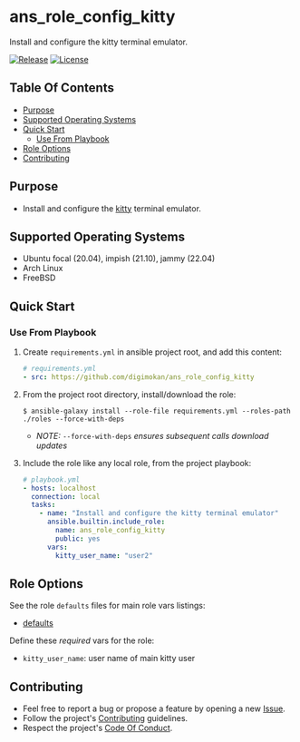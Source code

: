 # ans_role_config_kitty

Install and configure the kitty terminal emulator.

[![Release](https://img.shields.io/github/release/digimokan/ans_role_config_kitty.svg?label=release)](https://github.com/digimokan/ans_role_config_kitty/releases/latest "Latest Release Notes")
[![License](https://img.shields.io/badge/license-MIT-blue.svg?label=license)](LICENSE.md "Project License")

## Table Of Contents

* [Purpose](#purpose)
* [Supported Operating Systems](#supported-operating-systems)
* [Quick Start](#quick-start)
    * [Use From Playbook](#use-from-playbook)
* [Role Options](#role-options)
* [Contributing](#contributing)

## Purpose

* Install and configure the [kitty](https://sw.kovidgoyal.net/kitty/)
  terminal emulator.

## Supported Operating Systems

* Ubuntu focal (20.04), impish (21.10), jammy (22.04)
* Arch Linux
* FreeBSD

## Quick Start

### Use From Playbook

1. Create `requirements.yml` in ansible project root, and add this content:

   ```yaml
   # requirements.yml
   - src: https://github.com/digimokan/ans_role_config_kitty
   ```

2. From the project root directory, install/download the role:

   ```shell
   $ ansible-galaxy install --role-file requirements.yml --roles-path ./roles --force-with-deps
   ```

   * _NOTE:_ `--force-with-deps` _ensures subsequent calls download updates_

3. Include the role like any local role, from the project playbook:

   ```yaml
   # playbook.yml
   - hosts: localhost
     connection: local
     tasks:
       - name: "Install and configure the kitty terminal emulator"
         ansible.builtin.include_role:
           name: ans_role_config_kitty
           public: yes
         vars:
           kitty_user_name: "user2"
   ```

## Role Options

See the role `defaults` files for main role vars listings:

  * [defaults](../defaults/main/)

Define these _required_ vars for the role:

  * `kitty_user_name`: user name of main kitty user

## Contributing

* Feel free to report a bug or propose a feature by opening a new
  [Issue](https://github.com/digimokan/ans_role_config_kitty/issues).
* Follow the project's [Contributing](CONTRIBUTING.md) guidelines.
* Respect the project's [Code Of Conduct](CODE_OF_CONDUCT.md).


